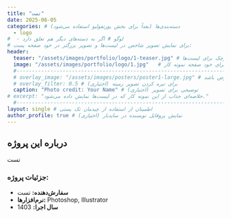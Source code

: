 ```yaml
---
title: "تست"
date: 2025-06-05
categories: # دسته‌بندی‌ها (بعداً برای بخش پورتفولیو استفاده می‌شود)
  - logo
#  - لوگو # اگر به دسته‌های دیگر هم تعلق دارد
# برای نمایش تصویر شاخص در لیست‌ها و تصویر بزرگتر در خود صفحه پست:
header:
  teaser: "/assets/images/portfolio/logo/1-teaser.jpg" # مسیر تصویر کوچک برای لیست‌ها
  image: "/assets/images/portfolio/logo/1.jpg"   # مسیر تصویر بزرگ برای خود صفحه نمونه کار
  #-----------------------------------------------------------------------------
  # overlay_image: "/assets/images/posters/poster1-large.jpg" # اگر می‌خواهید تصویر تمام عرض باشد
  # overlay_filter: 0.5 # (اختیاری) برای تیره کردن تصویر زمینه
  caption: "Photo credit: Your Name" # (اختیاری) توضیحی برای تصویر
# excerpt: "خلاصه‌ای جذاب از این نمونه کار که در لیست‌ها نمایش داده می‌شود."
  #-----------------------------------------------------------------------------
layout: single # اطمینان از استفاده از چیدمان تک پستی
author_profile: true # (اختیاری) نمایش پروفایل نویسنده در سایدبار
---
```


## درباره این پروژه

تست

### جزئیات پروژه:
* **سفارش‌دهنده:** تست
* **نرم‌افزارها:** Photoshop, Illustrator
* **سال اجرا:** 1403
